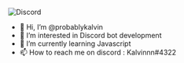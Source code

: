 ![Discord](https://discord.c99.nl/widget/theme-1/810466980045520916.png)

- 👋 Hi, I’m @probablykalvin
- 👀 I’m interested in Discord bot development
- 🌱 I’m currently learning Javascript
- 📫 How to reach me on discord : Kalvinnn#4322

<!---
probablykalvin/probablykalvin is a ✨ special ✨ repository because its `README.md` (this file) appears on your GitHub profile.
You can click the Preview link to take a look at your changes.
--->
